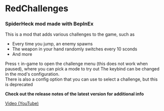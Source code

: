 # RedChallenges
### SpiderHeck mod made with BepInEx  

This is a mod that adds various challenges to the game, such as
- Every time you jump, an enemy spawns
- The weapon in your hand randomly switches every 10 sconds
- And more

Press `t` in-game to open the challenge menu (this does not work when paused), where you can pick a mode to try out
The keybind can be changed in the mod's configuration.  
There is also a config option that you can use to select a challenge, but this is deprecated

__Check out the release notes of the latest version for additional info__

[Video (YouTube)](https://www.youtube.com/watch?v=XseI2yePT3Y)
